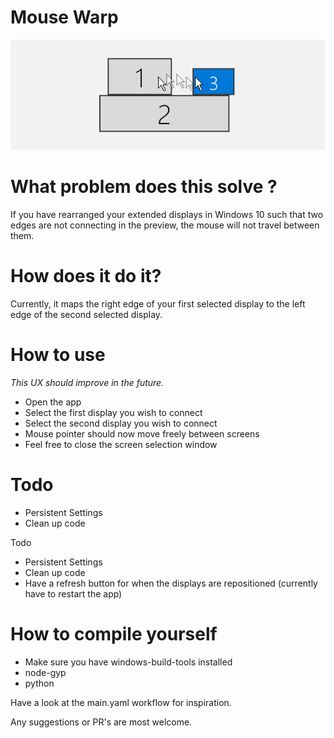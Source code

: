 # Mouse Warp

![mouse-warp](./images/header_image.png)

# What problem does this solve ?

If you have rearranged your extended displays in Windows 10 such that two edges are not connecting in the preview,
the mouse will not travel between them.

# How does it do it?

Currently, it maps the right edge of your first selected display to the left edge of the second selected display.

# How to use

_This UX should improve in the future._

- Open the app
- Select the first display you wish to connect
- Select the second display you wish to connect
- Mouse pointer should now move freely between screens
- Feel free to close the screen selection window

# Todo

- Persistent Settings
- Clean up code

Todo

- Persistent Settings
- Clean up code
- Have a refresh button for when the displays are repositioned (currently have to restart the app)

# How to compile yourself

- Make sure you have windows-build-tools installed
- node-gyp
- python

Have a look at the main.yaml workflow for inspiration.

Any suggestions or PR's are most welcome.
